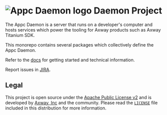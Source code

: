 # ![Appc Daemon logo](docs/images/appc-daemon.png) Daemon Project

The Appc Daemon is a server that runs on a developer's computer and hosts services which power the
tooling for Axway products such as Axway Titanium SDK.

This monorepo contains several packages which collectively define the Appc Daemon.

Refer to the [docs](docs/) for getting started and technical information.

Report issues in [JIRA](https://jira.appcelerator.org/projects/DAEMON/issues).

## Legal

This project is open source under the [Apache Public License v2][1] and is developed by
[Axway, Inc](http://www.axway.com/) and the community. Please read the [`LICENSE`][1] file included
in this distribution for more information.

[1]: https://github.com/appcelerator/appc-daemon/LICENSE
